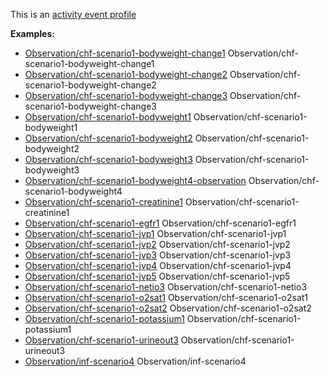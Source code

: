 This is an [activity event profile](profiles.html#activity-profiles)

**Examples:**

*   [Observation/chf-scenario1-bodyweight-change1](Observation-chf-scenario1-bodyweight-change1-observation.html) Observation/chf-scenario1-bodyweight-change1
*   [Observation/chf-scenario1-bodyweight-change2](Observation-chf-scenario1-bodyweight-change2-observation.html) Observation/chf-scenario1-bodyweight-change2
*   [Observation/chf-scenario1-bodyweight-change3](Observation-chf-scenario1-bodyweight-change3-observation.html) Observation/chf-scenario1-bodyweight-change3
*   [Observation/chf-scenario1-bodyweight1](Observation-chf-scenario1-bodyweight1-observation.html) Observation/chf-scenario1-bodyweight1
*   [Observation/chf-scenario1-bodyweight2](Observation-chf-scenario1-bodyweight2-observation.html) Observation/chf-scenario1-bodyweight2
*   [Observation/chf-scenario1-bodyweight3](Observation-chf-scenario1-bodyweight3-observation.html) Observation/chf-scenario1-bodyweight3
*   [Observation/chf-scenario1-bodyweight4-observation](Observation-chf-scenario1-bodyweight4-observation.html) Observation/chf-scenario1-bodyweight4
*   [Observation/chf-scenario1-creatinine1](Observation-chf-scenario1-creatinine1.html) Observation/chf-scenario1-creatinine1
*   [Observation/chf-scenario1-egfr1](Observation-chf-scenario1-egfr1.html) Observation/chf-scenario1-egfr1
*   [Observation/chf-scenario1-jvp1](Observation-chf-scenario1-jvp1.html) Observation/chf-scenario1-jvp1
*   [Observation/chf-scenario1-jvp2](Observation-chf-scenario1-jvp2.html) Observation/chf-scenario1-jvp2
*   [Observation/chf-scenario1-jvp3](Observation-chf-scenario1-jvp3.html) Observation/chf-scenario1-jvp3
*   [Observation/chf-scenario1-jvp4](Observation-chf-scenario1-jvp4.html) Observation/chf-scenario1-jvp4
*   [Observation/chf-scenario1-jvp5](Observation-chf-scenario1-jvp5.html) Observation/chf-scenario1-jvp5
*   [Observation/chf-scenario1-netio3](Observation-chf-scenario1-netio3.html) Observation/chf-scenario1-netio3
*   [Observation/chf-scenario1-o2sat1](Observation-chf-scenario1-o2sat1.html) Observation/chf-scenario1-o2sat1
*   [Observation/chf-scenario1-o2sat2](Observation-chf-scenario1-o2sat2.html) Observation/chf-scenario1-o2sat2
*   [Observation/chf-scenario1-potassium1](Observation-chf-scenario1-potassium1.html) Observation/chf-scenario1-potassium1
*   [Observation/chf-scenario1-urineout3](Observation-chf-scenario1-urineout3-observation.html) Observation/chf-scenario1-urineout3
*   [Observation/inf-scenario4](Observation-inf-scenario4.html) Observation/inf-scenario4